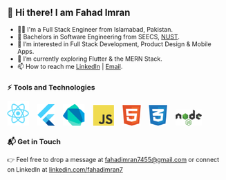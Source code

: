 ## 👋 Hi there! I am Fahad Imran

- 👨‍💻 I'm a Full Stack Engineer from Islamabad, Pakistan.
- 🏫 Bachelors in Software Engineering from SEECS, [NUST](https://nust.edu.pk/).
- 👀 I’m interested in Full Stack Development, Product Design & Mobile Apps.
- 🚀 I’m currently exploring Flutter & the MERN Stack.
- 📫 How to reach me [LinkedIn](https://www.linkedin.com/in/fahadimran7/) | [Email](mailto:fahadimran7455@gmail.com).

### ⚡ Tools and Technologies

<p>
  <img src="./upload/react-2.svg" width="50"/>
  &nbsp; &nbsp;
  <img src="./upload/flutter-logo.svg" width="40"/>
  &nbsp; &nbsp;
  <img src="./upload/dart.svg" width="50"/>
  &nbsp; &nbsp;
  <img src="./upload/logo-javascript.svg" width="48"/>
  &nbsp; &nbsp;
  <img src="./upload/html-1.svg" width="42"/>
  &nbsp; &nbsp;
  <img src="./upload/css-3.svg" width="42"/>
  &nbsp; &nbsp;
  <img src="./upload/nodejs-1.svg" width="60"/>
  &nbsp; &nbsp;
</p>

### 📬 Get in Touch
 
 👉 Feel free to drop a message at [fahadimran7455@gmail.com](mailto:fahadimran7810@gmail.com) or connect on LinkedIn at [linkedin.com/fahadimran7](https://linkedin.com/in/fahadimran7) 
